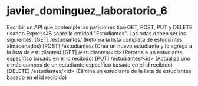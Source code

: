 # javier_dominguez_laboratorio_6
Escribir un API que contemple las peticiones tipo GET, POST, PUT y DELETE usando ExpressJS sobre la entidad "Estudiantes".     Las rutas deben ser las siguientes:  [GET] /estudiantes/  (Retorna la lista completa de estudiantes almacenados)  [POST] /estudiantes/ (Crea un nuevo estudiante y lo agrega a la lista de estudiantes)  [GET] /estudiantes/&lt;id> (Retorna a un estudiante específico basado en el id recibido)  [PUT] /estudiantes/&lt;id> (Actualiza uno o más campos de un estudiante específico basado en el id recibido)  [DELETE] /estudiantes/&lt;id> (Elimina un estudiante de la lista de estudiantes basado en el id recibido)
